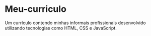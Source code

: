 # Meu-curriculo
Um currículo contendo minhas informais profissionais desenvolvido utilizando tecnologias como HTML, CSS e JavaScript.
